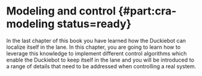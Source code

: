 
# Modeling and control  {#part:cra-modeling status=ready}

In the last chapter of this book you have learned how the Duckiebot can localize itself in the lane. 
In this chapter, you are going to learn how to leverage this knowledge to implement different control algorithms which enable the Duckiebot to keep itself in the lane and you will be introduced to a range of details that need to be addressed when controlling a real system.   

